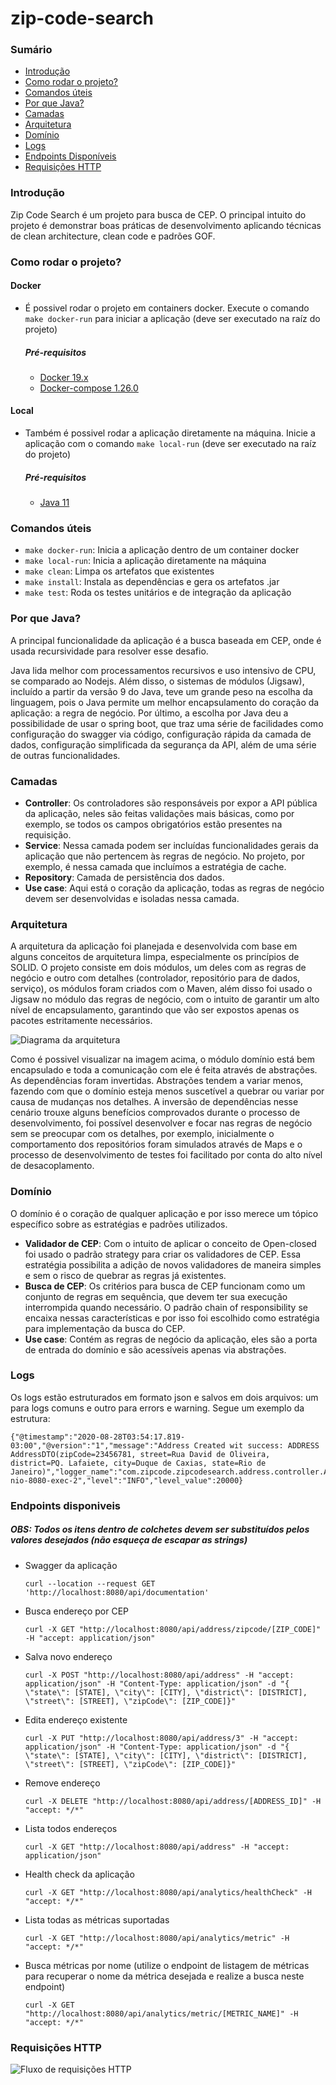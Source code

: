 # zip-code-search

### Sumário
- [Introdução](#introdução)
- [Como rodar o projeto?](#como-rodar-o-projeto)
- [Comandos úteis](#comandos-úteis)
- [Por que Java?](#por-que-java)
- [Camadas](#camadas)
- [Arquitetura](#arquitetura)
- [Domínio](#domínio)
- [Logs](#logs)
- [Endpoints Disponíveis](#endpoints-disponiveis)
- [Requisições HTTP](#requisições-http)

### Introdução
Zip Code Search é um projeto para busca de CEP. O principal intuito do projeto é demonstrar boas práticas de desenvolvimento aplicando técnicas de clean architecture, clean code e padrões GOF.

### Como rodar o projeto?
#### Docker

- É possivel rodar o projeto em containers docker. Execute o comando `make docker-run` para iniciar a aplicação (deve ser executado na raíz do projeto)
    ##### Pré-requisitos
    - [Docker 19.x](https://docs.docker.com/engine/install/)
    - [Docker-compose 1.26.0](https://docs.docker.com/compose/install/)
    
#### Local

- Também é possivel rodar a aplicação diretamente na máquina. Inicie a aplicação com o comando `make local-run` (deve ser executado na raíz do projeto)
	##### Pré-requisitos
	- [Java 11](https://www.oracle.com/java/technologies/javase-jdk11-downloads.html**)

### Comandos úteis
- `make docker-run`: Inicia a aplicação dentro de um container docker
- `make local-run`: Inicia a aplicação diretamente na máquina
- `make clean`: Limpa os artefatos que existentes
- `make install`: Instala as dependências e gera os artefatos .jar
- `make test`: Roda os testes unitários e de integração da aplicação

### Por que Java?
<p>A principal funcionalidade da aplicação é a busca baseada em CEP, onde é usada recursividade para resolver esse desafio. </p>
<p>Java lida melhor com processamentos recursivos e uso intensivo de CPU, se comparado ao Nodejs. Além disso, o sistemas de módulos (Jigsaw), incluído a partir da versão 9 do Java, teve um grande peso na escolha da linguagem, pois o Java permite um melhor encapsulamento do coração da aplicação: a regra de negócio. Por último, a escolha por Java  deu a possibilidade de usar o spring boot, que traz uma série de facilidades como configuração do swagger via código, configuração rápida da camada de dados, configuração simplificada da segurança da API, além de uma série de outras funcionalidades.</p>
	
### Camadas
* **Controller**: Os controladores são responsáveis por expor a API pública da aplicação, neles são feitas validações mais básicas, como por exemplo, se todos os campos obrigatórios estão presentes na requisição.
* **Service**: Nessa camada podem ser incluídas funcionalidades gerais da aplicação que não pertencem às regras de negócio. No projeto, por exemplo, é nessa camada que incluímos a estratégia de cache.
* **Repository**: Camada de persistência dos dados.
* **Use case**: Aqui está o coração da aplicação, todas as regras de negócio devem ser desenvolvidas e isoladas nessa camada.
	
### Arquitetura
<p>A arquitetura da aplicação foi planejada e desenvolvida com base em alguns conceitos de arquitetura limpa, especialmente os princípios de SOLID. O projeto consiste em dois módulos, um deles com as regras de negócio e outro com detalhes (controlador, repositório para de dados, serviço), os módulos foram criados com o Maven, além disso foi usado o Jigsaw no módulo das regras de negócio, com o intuito de garantir um alto nível de encapsulamento, garantindo que vão ser expostos apenas os pacotes estritamente necessários.</p>
	
![Diagrama da arquitetura](doc/architecture.jpeg "Arquitetura")

<p>Como é possivel visualizar na imagem acima, o módulo domínio está bem encapsulado e toda a comunicação com ele é feita através de abstrações. As dependências foram invertidas. Abstrações tendem a variar menos, fazendo com que o domínio esteja menos suscetível a quebrar ou variar por causa de mudanças nos detalhes. A inversão de dependências nesse cenário trouxe alguns benefícios comprovados durante o processo de desenvolvimento, foi possível desenvolver e focar nas regras de negócio sem se preocupar com os detalhes, por exemplo, inicialmente o comportamento dos repositórios foram simulados através de Maps e o processo de desenvolvimento de testes foi facilitado por conta do alto nível de desacoplamento.</p>

### Domínio
O domínio é o coração de qualquer aplicação e por isso merece um tópico específico sobre as estratégias e padrões utilizados.
* **Validador de CEP**: Com o intuito de aplicar o conceito de Open-closed foi usado o padrão strategy para criar os validadores de CEP. Essa estratégia possibilita a adição de novos validadores de maneira simples e sem o risco de quebrar as regras já existentes.
* **Busca de CEP**: Os critérios para busca de CEP funcionam como um conjunto de regras em sequência, que devem ter sua execução interrompida quando necessário. O padrão chain of responsibility se encaixa nessas características e por isso foi escolhido como estratégia para implementação da busca do CEP.
* **Use case**: Contém as regras de negócio da aplicação, eles são a porta de entrada do domínio e são acessíveis apenas via abstrações.
		
### Logs
Os logs estão estruturados em formato json e salvos em dois arquivos: um para logs comuns e outro para errors e warning. Segue um exemplo da estrutura:

    {"@timestamp":"2020-08-28T03:54:17.819-03:00","@version":"1","message":"Address Created wit success: ADDRESS AddressDTO(zipCode=23456781, street=Rua David de Oliveira, district=PQ. Lafaiete, city=Duque de Caxias, state=Rio de Janeiro)","logger_name":"com.zipcode.zipcodesearch.address.controller.AddressController","thread_name":"http-nio-8080-exec-2","level":"INFO","level_value":20000}
	
### Endpoints disponiveis
##### OBS: Todos os itens dentro de colchetes devem ser substituídos pelos valores desejados (não esqueça de escapar as strings)
- Swagger da aplicação
    ```
    curl --location --request GET 'http://localhost:8080/api/documentation'
    ```
    
- Busca endereço por CEP
    ```
    curl -X GET "http://localhost:8080/api/address/zipcode/[ZIP_CODE]" -H "accept: application/json"
    ```

- Salva novo endereço
    ```    
    curl -X POST "http://localhost:8080/api/address" -H "accept: application/json" -H "Content-Type: application/json" -d "{ \"state\": [STATE], \"city\": [CITY], \"district\": [DISTRICT], \"street\": [STREET], \"zipCode\": [ZIP_CODE]}"
    ```

- Edita endereço existente
    ```
    curl -X PUT "http://localhost:8080/api/address/3" -H "accept: application/json" -H "Content-Type: application/json" -d "{ \"state\": [STATE], \"city\": [CITY], \"district\": [DISTRICT], \"street\": [STREET], \"zipCode\": [ZIP_CODE]}"    
    ```

- Remove endereço
    ```
    curl -X DELETE "http://localhost:8080/api/address/[ADDRESS_ID]" -H "accept: */*"
    ```
  
- Lista todos endereços
    ```
    curl -X GET "http://localhost:8080/api/address" -H "accept: application/json"
    ```
  
- Health check da aplicação
    ```
    curl -X GET "http://localhost:8080/api/analytics/healthCheck" -H "accept: */*"
    ```
  
- Lista todas as métricas suportadas
    ```
    curl -X GET "http://localhost:8080/api/analytics/metric" -H "accept: */*"
    ```
  
- Busca métricas por nome (utilize o endpoint de listagem de métricas para recuperar o nome da métrica desejada e realize a busca neste endpoint)
    ```
    curl -X GET "http://localhost:8080/api/analytics/metric/[METRIC_NAME]" -H "accept: */*"
    ```
  
### Requisições HTTP
![Fluxo de requisições HTTP](doc/HTTP%20Request%20Flow.png "Fluxo de requisições HTTP")
